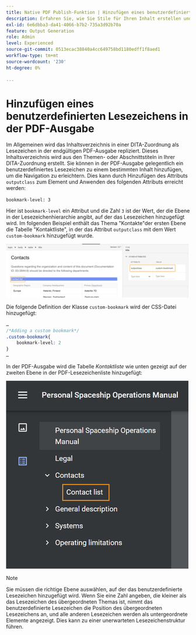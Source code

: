 ```yaml
---
title: Native PDF Publish-Funktion | Hinzufügen eines benutzerdefinierten Lesezeichens in der PDF-Ausgabe
description: Erfahren Sie, wie Sie Stile für Ihren Inhalt erstellen und Stile erstellen.
exl-id: 6e6dbba3-da41-4066-b7b2-735a3d92b70a
feature: Output Generation
role: Admin
level: Experienced
source-git-commit: 0513ecac38840a4cc649758bd1180edff1f8aed1
workflow-type: tm+mt
source-wordcount: '230'
ht-degree: 0%

---
```


# Hinzufügen eines benutzerdefinierten Lesezeichens in der PDF-Ausgabe

Im Allgemeinen wird das Inhaltsverzeichnis in einer DITA-Zuordnung als Lesezeichen in der endgültigen PDF-Ausgabe repliziert. Dieses Inhaltsverzeichnis wird aus den Themen- oder Abschnittstiteln in Ihrer DITA-Zuordnung erstellt. Sie können in der PDF-Ausgabe gelegentlich ein benutzerdefiniertes Lesezeichen zu einem bestimmten Inhalt hinzufügen, um die Navigation zu erleichtern. Dies kann durch Hinzufügen des Attributs `outputclass` zum Element und Anwenden des folgenden Attributs erreicht werden:

`bookmark-level: 3`

Hier ist `bookmark-level` ein Attribut und die Zahl `3` ist der Wert, der die Ebene in der Lesezeichenhierarchie angibt, auf der das Lesezeichen hinzugefügt wird. Im folgenden Beispiel enthält das Thema &quot;Kontakte&quot;der ersten Ebene die Tabelle &quot;Kontaktliste&quot;, in der das Attribut `outputclass` mit dem Wert `custom-bookmark` hinzugefügt wurde.


<img src="./assets/custom-bookmark-attribute.png" width="500">

Die folgende Definition der Klasse `custom-bookmark` wird der CSS-Datei hinzugefügt:

```css
…
/*Adding a custom bookmark*/
.custom-bookmark{
    bookmark-level: 2
}
…
```

In der PDF-Ausgabe wird die Tabelle *Kontaktliste* wie unten gezeigt auf der zweiten Ebene in der PDF-Lesezeichenliste hinzugefügt:

<img src="./assets/custom-bookmark-in-pdf-output.png" width="500">

>[!NOTE]
>
>Sie müssen die richtige Ebene auswählen, auf der das benutzerdefinierte Lesezeichen hinzugefügt wird. Wenn Sie eine Zahl angeben, die kleiner als das Lesezeichen des übergeordneten Themas ist, nimmt das benutzerdefinierte Lesezeichen die Position des übergeordneten Lesezeichens an, und alle anderen Lesezeichen werden als untergeordnete Elemente angezeigt. Dies kann zu einer unerwarteten Lesezeichenstruktur führen.
